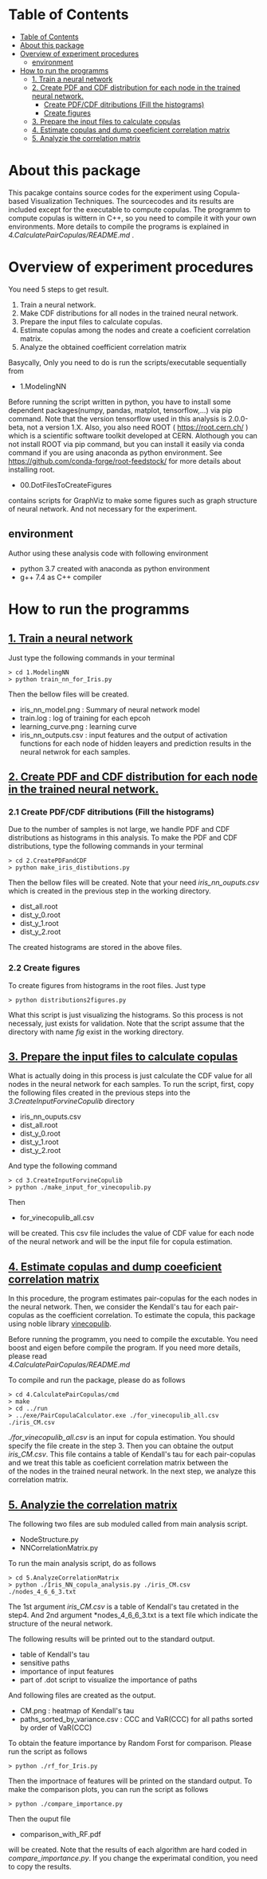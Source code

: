 # Table of Contents
<!-- TOC -->

- [Table of Contents](#table-of-contents)
- [About this package](#about-this-package)
- [Overview of experiment procedures](#overview-of-experiment-procedures)
  - [environment](#environment)
- [How to run the programms](#how-to-run-the-programms)
  - [<u>1. Train a neural network</u>](#u1-train-a-neural-networku)
  - [<u>2. Create PDF and CDF distribution for each node in the trained neural network.</u>](#u2-create-pdf-and-cdf-distribution-for-each-node-in-the-trained-neural-networku)
    - [Create PDF/CDF ditributions (Fill the histograms)](#create-pdfcdf-ditributions-fill-the-histograms)
    - [Create figures](#create-figures)
  - [<u>3. Prepare the input files to calculate copulas</u>](#u3-prepare-the-input-files-to-calculate-copulasu)
  - [<u>4. Estimate copulas and dump coeeficient correlation matrix</u>](#u4-estimate-copulas-and-dump-coeeficient-correlation-matrixu)
  - [<u>5. Analyzie the correlation matrix</u>](#u5-analyzie-the-correlation-matrixu)

<!-- /TOC -->

# About this package
This pacakge contains source codes for the experiment using Copula-based Visualization Techniques.
The sourcecodes and its results are included except for the executable to compute copulas.
The programm to compute copulas is wittern in C++, so you need to compile it with your own environments. More details to compile the programs is explained in *4.CalculatePairCopulas/README.md*
.

# Overview of experiment procedures
You need 5 steps to get result.
1. Train a neural network.
2. Make CDF distributions for all nodes in the trained neural network.
3. Prepare the input files to calculate copulas.
4. Estimate copulas among the nodes and create a coeficient correlation matrix.
5. Analyze the obtained coefficient correlation matrix 

Basycally, Only you need to do is run the scripts/executable sequentially from

+ 1.ModelingNN  

Before running the script written in python, you have to install some dependent packages(numpy, pandas, matplot, tensorflow,...) via pip command.
Note that the version tensorflow used in this analysis is 2.0.0-beta, not a version 1.X.
Also, you also need ROOT ( https://root.cern.ch/ ) which is a scientific software toolkit developed at CERN.
Alothough you can not install ROOT via pip command, but you can install it easily via conda command if you are using anaconda as python environment.
See https://github.com/conda-forge/root-feedstock/ for more details about installing root.

+ 00.DotFilesToCreateFigures

contains scripts for GraphViz to make some figures such as graph structure of neural network. And not necessary for the experiment.

## environment
Author using these analysis code with following environment
+ python 3.7 created with anaconda as python environment
+ g++ 7.4 as C++ compiler


# How to run the programms
## <u>1. Train a neural network</u>  
Just type the following commands in your terminal

    > cd 1.ModelingNN
    > python train_nn_for_Iris.py
Then the bellow files will be created.

+ iris_nn_model.png : Summary of neural network model
+ train.log : log of training for each epcoh
+ learning_curve.png : learning curve
+ iris_nn_outputs.csv : input features and the output of activation functions for each node of hidden leayers and prediction results in the neural netwrok for each samples.


## <u>2. Create PDF and CDF distribution for each node in the trained neural network.</u>  
### 2.1 Create PDF/CDF ditributions (Fill the histograms)
Due to the number of samples is not large, we handle PDF and CDF distributions as histograms in this analysis.
To make the PDF and CDF distributions, type the following commands in your terminal

    > cd 2.CreatePDFandCDF
    > python make_iris_distibutions.py
Then the bellow files will be created.
Note that your need *iris_nn_ouputs.csv* which is created in the previous step in the working directory.
+ dist_all.root
+ dist_y_0.root
+ dist_y_1.root
+ dist_y_2.root

The created histograms are stored in the above files.

### 2.2 Create figures
To create figures from histograms in the root files. Just type

    > python distributions2figures.py

What this script is just visualizing the histograms. So this process is not necessaly, just exists for validation.
Note that the script assume that the directory with name *fig* exist in the working directory. 

## <u>3. Prepare the input files to calculate copulas</u>  
What is actually doing in this process is just calculate the CDF value for all nodes in the neural network for each samples. 
To run the script, first, copy the following files created in the previous steps into the *3.CreateInputForvineCopulib* directory
+ iris_nn_ouputs.csv
+ dist_all.root
+ dist_y_0.root
+ dist_y_1.root
+ dist_y_2.root

And type the following command

    > cd 3.CreateInputForvineCopulib
    > python ./make_input_for_vinecopulib.py

Then
+ for_vinecopulib_all.csv

will be created. This csv file includes the value of CDF value for each node of the neural network and will be the input file for copula estimation.

## <u>4. Estimate copulas and dump coeeficient correlation matrix</u> 
In this procedure, the program estimates pair-copulas for the each nodes in the neural network. Then, we consider the Kendall's tau for each pair-copulas as the coefficient correlation.
To estimate the copula, this package using noble library [vinecopulib](https://github.com/vinecopulib/vinecopulib). 

Before running the programm, you need to compile the excutable.
You need boost and eigen before compile the program.
If you need more details, please read  
*4.CalculatePairCopulas/README.md*

To compile and run the package, please do as follows

    > cd 4.CalculatePairCopulas/cmd
    > make
    > cd ../run
    > ../exe/PairCopulaCalculator.exe ./for_vinecopulib_all.csv ./iris_CM.csv


*./for_vinecopulib_all.csv* is an input for copula estimation.
You should specify the file create in the step 3.
Then you can obtaine the output *iris_CM.csv*.
This file contains a table of Kendall's tau for each pair-copulas and we treat this table as coeficient correlation matrix between the  
of the nodes in the trained neural network. In the next step, we analyze this correlation matrix.

## <u>5. Analyzie the correlation matrix</u>
The following two files are sub moduled called from main analysis script.
+ NodeStructure.py
+ NNCorrelationMatrix.py

To run the main analysis script, do as follows

    > cd 5.AnalyzeCorrelationMatrix
    > python ./Iris_NN_copula_analysis.py ./iris_CM.csv ./nodes_4_6_6_3.txt

The 1st argument *iris_CM.csv* is a table of Kendall's tau cretated in the step4.
And 2nd argument *nodes_4_6_6_3.txt is a text file which indicate the structure of the neural network.

The following results will be printed out to the standard output.
+ table of Kendall's tau
+ sensitive paths
+ importance of input features
+ part of .dot script to visualize the importance of paths

And following files are created as the output.
+ CM.png : heatmap of Kendall's tau 
+ paths_sorted_by_variance.csv : CCC and VaR(CCC) for all paths sorted by order of VaR(CCC)

To obtain the feature importance by Random Forst for comparison.
Please run the script as follows 

    > python ./rf_for_Iris.py

Then the importnace of features will be printed on the standard output.
To make the comparison plots, you can run the script as follows

    > python ./compare_importance.py

Then the ouput file

+ comparison_with_RF.pdf

will be created.
Note that the results of each algorithm are hard coded in *compare_importance.py*.
If you change the experimatal condition, you need to copy the results.

